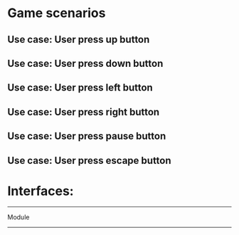 # Game scenarios

## Use case: User press up button

## Use case: User press down button

## Use case: User press left button

## Use case: User press right button

## Use case: User press pause button

## Use case: User press escape button

# Interfaces:

----
Module    

----

